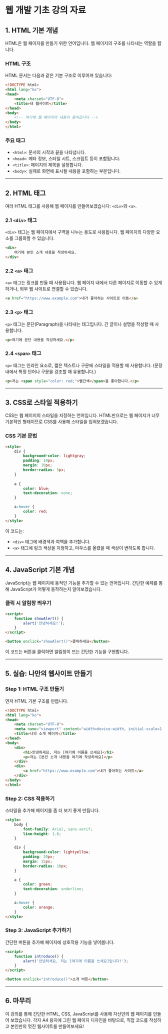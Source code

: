 
# 웹 개발 기초 강의 자료

## 1. HTML 기본 개념
HTML은 웹 페이지를 만들기 위한 언어입니다. 웹 페이지의 구조를 나타내는 역할을 합니다.

### HTML 구조
HTML 문서는 다음과 같은 기본 구조로 이루어져 있습니다:

```html
<!DOCTYPE html>
<html lang="ko">
<head>
    <meta charset="UTF-8">
    <title>내 웹사이트</title>
</head>
<body>
    <!-- 여기에 웹 페이지의 내용이 들어갑니다 -->
</body>
</html>
```

### 주요 태그
- `<html>`: 문서의 시작과 끝을 나타냅니다.
- `<head>`: 메타 정보, 스타일 시트, 스크립트 등이 포함됩니다.
- `<title>`: 페이지의 제목을 설정합니다.
- `<body>`: 실제로 화면에 표시될 내용을 포함하는 부분입니다.

---

## 2. HTML 태그
여러 HTML 태그를 사용해 웹 페이지를 만들어보겠습니다: `<div>`와 `<a>`.

### 2.1 `<div>` 태그
`<div>` 태그는 웹 페이지에서 구역을 나누는 용도로 사용됩니다. 웹 페이지의 다양한 요소를 그룹화할 수 있습니다.

```html
<div>
    여기에 본인 소개 내용을 작성하세요.
</div>
```

### 2.2 `<a>` 태그
`<a>` 태그는 링크를 만들 때 사용됩니다. 웹 페이지 내에서 다른 페이지로 이동할 수 있게 하거나, 외부 웹 사이트로 연결할 수 있습니다.

```html
<a href="https://www.example.com">내가 좋아하는 사이트로 이동</a>
```

### 2.3 `<p>` 태그
`<p>` 태그는 문단(Paragraph)을 나타내는 태그입니다. 긴 글이나 설명을 작성할 때 사용합니다.

```html
<p>여기에 문단 내용을 작성하세요.</p>
```

### 2.4 `<span>` 태그
`<p>` 태그는 인라인 요소로, 짧은 텍스트나 구문에 스타일을 적용할 때 사용합니다. (문장 내에서 특정 단어나 구문을 강조할 때 유용합니다.)

```html
<p>저는 <span style="color: red;">빨간색</span>을 좋아합니다.</p>
```

---

## 3. CSS로 스타일 적용하기
CSS는 웹 페이지의 스타일을 지정하는 언어입니다. HTML만으로는 웹 페이지가 너무 기본적인 형태이므로 CSS를 사용해 스타일을 입혀보겠습니다.

### CSS 기본 문법
```html
<style>
    div {
        background-color: lightgray;
        padding: 10px;
        margin: 10px;
        border-radius: 5px;
    }
    
    a {
        color: blue;
        text-decoration: none;
    }

    a:hover {
        color: red;
    }
</style>
```

이 코드는:
- `<div>` 태그에 배경색과 여백을 추가합니다.
- `<a>` 태그에 링크 색상을 지정하고, 마우스를 올렸을 때 색상이 변하도록 합니다.

---

## 4. JavaScript 기본 개념
JavaScript는 웹 페이지에 동적인 기능을 추가할 수 있는 언어입니다. 간단한 예제를 통해 JavaScript가 어떻게 동작하는지 알아보겠습니다.

### 클릭 시 알림창 띄우기
```html
<script>
    function showAlert() {
        alert('안녕하세요!');
    }
</script>

<button onclick="showAlert()">클릭하세요</button>
```

이 코드는 버튼을 클릭하면 알림창이 뜨는 간단한 기능을 구현합니다.

---

## 5. 실습: 나만의 웹사이트 만들기

### Step 1: HTML 구조 만들기
먼저 HTML 기본 구조를 만듭니다.

```html
<!DOCTYPE html>
<html lang="ko">
<head>
    <meta charset="UTF-8">
    <meta name="viewport" content="width=device-width, initial-scale=1.0">
    <title>나의 소개 페이지</title>
</head>
<body>
    <div>
        <h1>안녕하세요, 저는 [여기에 이름을 쓰세요]</h1>
        <p>저는 [본인 소개 내용을 여기에 작성하세요]</p>
    </div>
    <div>
        <a href="https://www.example.com">내가 좋아하는 사이트</a>
    </div>
</body>
</html>
```

### Step 2: CSS 적용하기
스타일을 추가해 페이지를 좀 더 보기 좋게 만듭니다.

```html
<style>
    body {
        font-family: Arial, sans-serif;
        line-height: 1.6;
    }

    div {
        background-color: lightyellow;
        padding: 20px;
        margin: 15px;
        border-radius: 10px;
    }

    a {
        color: green;
        text-decoration: underline;
    }

    a:hover {
        color: orange;
    }
</style>
```

### Step 3: JavaScript 추가하기
간단한 버튼을 추가해 페이지에 상호작용 기능을 넣어봅니다.

```html
<script>
    function introduce() {
        alert('안녕하세요, 저는 [여기에 이름을 쓰세요]입니다!');
    }
</script>

<button onclick="introduce()">소개 버튼</button>
```

---

## 6. 마무리
이 강의를 통해 간단한 HTML, CSS, JavaScript를 사용해 자신만의 웹 페이지를 만들어 보았습니다. 각자 A4 용지에 그린 웹 페이지 디자인을 바탕으로, 직접 코드를 작성하고 본인만의 멋진 웹사이트를 만들어보세요!

